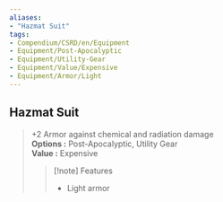 ```yaml
---
aliases:
- "Hazmat Suit"
tags:
- Compendium/CSRD/en/Equipment
- Equipment/Post-Apocalyptic
- Equipment/Utility-Gear
- Equipment/Value/Expensive
- Equipment/Armor/Light
---
```


  
## Hazmat Suit  
  
>+2 Armor against chemical and radiation damage  
> **Options :** Post-Apocalyptic, Utility Gear  
> **Value :** Expensive  
>>[!note] Features  
>> - Light armor
